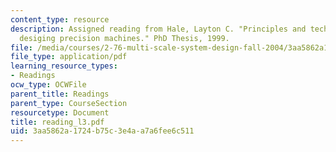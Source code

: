 ```yaml
---
content_type: resource
description: Assigned reading from Hale, Layton C. "Principles and techniques for
  desiging precision machines." PhD Thesis, 1999.
file: /media/courses/2-76-multi-scale-system-design-fall-2004/3aa5862a1724b75c3e4aa7a6fee6c511_reading_l3.pdf
file_type: application/pdf
learning_resource_types:
- Readings
ocw_type: OCWFile
parent_title: Readings
parent_type: CourseSection
resourcetype: Document
title: reading_l3.pdf
uid: 3aa5862a-1724-b75c-3e4a-a7a6fee6c511
---
```

